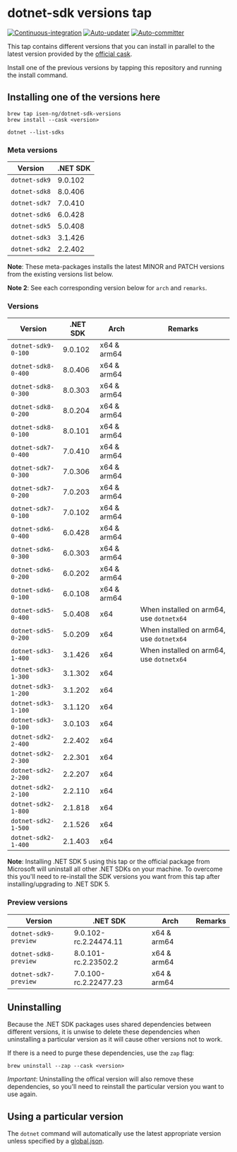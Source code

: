# dotnet-sdk versions tap

[![Continuous-integration](https://github.com/isen-ng/homebrew-dotnet-sdk-versions/actions/workflows/ci.yml/badge.svg)](https://github.com/isen-ng/homebrew-dotnet-sdk-versions/actions/workflows/ci.yml)
[![Auto-updater](https://github.com/isen-ng/homebrew-dotnet-sdk-versions/actions/workflows/auto-updater.yml/badge.svg)](https://github.com/isen-ng/homebrew-dotnet-sdk-versions/actions/workflows/auto-updater.yml)
[![Auto-committer](https://github.com/isen-ng/homebrew-dotnet-sdk-versions/actions/workflows/auto-commit.yml/badge.svg)](https://github.com/isen-ng/homebrew-dotnet-sdk-versions/actions/workflows/auto-commit.yml)

This tap contains different versions that you can install in parallel to the latest version provided by the
[official cask](https://github.com/Homebrew/homebrew-cask/blob/master/Casks/d/dotnet-sdk.rb).

Install one of the previous versions by tapping this repository and running the install command.


## Installing one of the versions here

```
brew tap isen-ng/dotnet-sdk-versions
brew install --cask <version>

dotnet --list-sdks
```

### Meta versions

| Version       | .NET SDK |
| ------------- | -------- |
| `dotnet-sdk9` | 9.0.102  |
| `dotnet-sdk8` | 8.0.406  |
| `dotnet-sdk7` | 7.0.410  |
| `dotnet-sdk6` | 6.0.428  |
| `dotnet-sdk5` | 5.0.408  |
| `dotnet-sdk3` | 3.1.426  |
| `dotnet-sdk2` | 2.2.402  |

**Note**: These meta-packages installs the latest MINOR and PATCH versions from the existing versions list below.

**Note 2**: See each corresponding version below for `arch` and `remarks`.

### Versions

| Version             | .NET SDK | Arch        | Remarks                                  |
| ------------------- | -------- | ----------- | ---------------------------------------- |
| `dotnet-sdk9-0-100` | 9.0.102  | x64 & arm64 |                                          |
| `dotnet-sdk8-0-400` | 8.0.406  | x64 & arm64 |                                          |
| `dotnet-sdk8-0-300` | 8.0.303  | x64 & arm64 |                                          |
| `dotnet-sdk8-0-200` | 8.0.204  | x64 & arm64 |                                          |
| `dotnet-sdk8-0-100` | 8.0.101  | x64 & arm64 |                                          |
| `dotnet-sdk7-0-400` | 7.0.410  | x64 & arm64 |                                          |
| `dotnet-sdk7-0-300` | 7.0.306  | x64 & arm64 |                                          |
| `dotnet-sdk7-0-200` | 7.0.203  | x64 & arm64 |                                          |
| `dotnet-sdk7-0-100` | 7.0.102  | x64 & arm64 |                                          |
| `dotnet-sdk6-0-400` | 6.0.428  | x64 & arm64 |                                          |
| `dotnet-sdk6-0-300` | 6.0.303  | x64 & arm64 |                                          |
| `dotnet-sdk6-0-200` | 6.0.202  | x64 & arm64 |                                          |
| `dotnet-sdk6-0-100` | 6.0.108  | x64 & arm64 |                                          |
| `dotnet-sdk5-0-400` | 5.0.408  | x64         | When installed on arm64, use `dotnetx64` |
| `dotnet-sdk5-0-200` | 5.0.209  | x64         | When installed on arm64, use `dotnetx64` |
| `dotnet-sdk3-1-400` | 3.1.426  | x64         | When installed on arm64, use `dotnetx64` |
| `dotnet-sdk3-1-300` | 3.1.302  | x64         |                                          |
| `dotnet-sdk3-1-200` | 3.1.202  | x64         |                                          |
| `dotnet-sdk3-1-100` | 3.1.120  | x64         |                                          |
| `dotnet-sdk3-0-100` | 3.0.103  | x64         |                                          |
| `dotnet-sdk2-2-400` | 2.2.402  | x64         |                                          |
| `dotnet-sdk2-2-300` | 2.2.301  | x64         |                                          |
| `dotnet-sdk2-2-200` | 2.2.207  | x64         |                                          |
| `dotnet-sdk2-2-100` | 2.2.110  | x64         |                                          |
| `dotnet-sdk2-1-800` | 2.1.818  | x64         |                                          |
| `dotnet-sdk2-1-500` | 2.1.526  | x64         |                                          |
| `dotnet-sdk2-1-400` | 2.1.403  | x64         |                                          |

**Note**: Installing .NET SDK 5 using this tap or the official package from Microsoft will uninstall all other
.NET SDKs on your machine. To overcome this you'll need to re-install the SDK versions you want from this tap
after installing/upgrading to .NET SDK 5.


### Preview versions

| Version               | .NET SDK                   | Arch        | Remarks |
| --------------------- | -------------------------- | ----------- | ------- |
| `dotnet-sdk9-preview` | 9.0.102-rc.2.24474.11      | x64 & arm64 |         |
| `dotnet-sdk8-preview` | 8.0.101-rc.2.23502.2       | x64 & arm64 |         |
| `dotnet-sdk7-preview` | 7.0.100-rc.2.22477.23      | x64 & arm64 |         |


## Uninstalling

Because the .NET SDK packages uses shared dependencies between different versions, it is unwise to delete these
dependencies when uninstalling a particular version as it will cause other versions not to work.

If there is a need to purge these dependencies, use the `zap` flag:

```
brew uninstall --zap --cask <version>
```

*Important*: Uninstalling the offical version will also remove these dependencies, so you'll need to reinstall the
particular version you want to use again.


## Using a particular version

The `dotnet` command will automatically use the latest appropriate version unless specified by a
[global.json](https://docs.microsoft.com/en-us/dotnet/core/tools/global-json).
